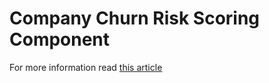 # Company Churn Risk Scoring Component

For more information read [this article](https://jbcodeforce.github.io/big-data-tenant-analytics/model/)
